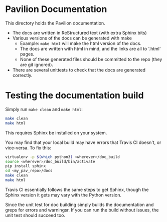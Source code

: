 # Pavilion Documentation

This directory holds the Pavilion documentation.

 - The docs are written in ReStructured text (with extra Sphinx bits)
 - Various versions of the docs can be generated with make
    - Example: `make html` will make the html version of the docs.
    - The docs are written with html in mind, and the links are all to '.html' pages.
    - None of these generated files should be committed to the repo (they are git ignored).
 - There are several unittests to check that the docs are generated correctly.

# Testing the documentation build
Simply run `make clean` and `make html`:

```bash
make clean
make html
```

This requires Sphinx be installed on your system. 

You may find that your local build may have errors that Travis CI doesn't, or vice-versa. To fix
this:

```bash
virtualenv -p $(which python3) <wherever>/doc_build
source <wherever>/doc_build/bin/activate
pip install sphinx
cd <my_pav_repo>/docs
make clean
make html
```

Travis CI essentially follows the same steps to get Sphinx, though the Sphinx version it gets may
vary with the Python version. 

Since the unit test for doc building simply builds the documentation and greps for errors and
warningsr. If you can run the build without issues, the unit test should succeed too.
